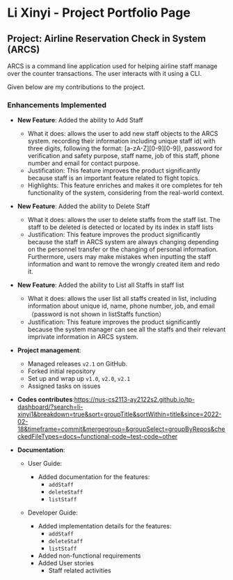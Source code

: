 # Li Xinyi - Project Portfolio Page

## Project: Airline Reservation Check in System (ARCS)

ARCS is a command line application used for helping airline staff manage over the counter transactions. The user interacts with it using a CLI.

Given below are my contributions to the project.

### Enhancements Implemented

* **New Feature**: Added the ability to Add Staff
    * What it does: allows the user to add new staff objects to the ARCS system.  recording their information including unique staff id( with three digits, following the format: [a-zA-Z][0-9][0-9]), password for verification and safety purpose, staff name, job of this staff, phone number and email for contact purpose.
    * Justification: This feature improves the product significantly because staff is an important feature related to flight topics.
    * Highlights: This feature enriches and makes it ore completes for teh functionality of the system, considering from the real-world context.


* **New Feature**: Added the ability to Delete Staff
    * What it does: allows the user to delete staffs from the staff list. The staff to be deleted is detected or located by its index in staff lists
    * Justification: This feature improves the product significantly because the staff in ARCS system are always changing depending on the personnel transfer or the changing of personal information. Furthermore, users may make mistakes when inputting the staff information and want to remove the wrongly created item and redo it.



* **New Feature**: Added the ability to List all Staffs in staff list
    * What it does: allows the user list all staffs created in list, including information about unique id, name, phone number, job, and email （password is not shown in listStaffs function）
    * Justification: This feature improves the product significantly because the system manager can see all the staffs and their relevant imprivate information in ARCS system.



<div style="page-break-after: always;"></div>

* **Project management**:
    * Managed releases `v2.1` on GitHub.
    * Forked initial repository
    * Set up and wrap up `v1.0`, `v2.0`, `v2.1`
    * Assigned tasks on issues



* **Codes contributes**:https://nus-cs2113-ay2122s2.github.io/tp-dashboard/?search=li-xinyi1&breakdown=true&sort=groupTitle&sortWithin=title&since=2022-02-18&timeframe=commit&mergegroup=&groupSelect=groupByRepos&checkedFileTypes=docs~functional-code~test-code~other



* **Documentation**:
    * User Guide:
        * Added documentation for the features:
            * `addStaff`
            * `deleteStaff`
            * `listStaff`

    * Developer Guide:
        * Added implementation details for the features:
            * `addStaff`
            * `deleteStaff`
            * `listStaff`
        * Added non-functional requirements
        * Added User stories
            * Staff related activities

